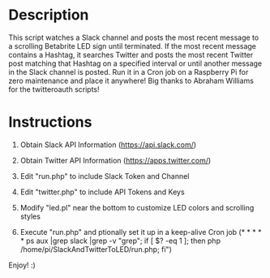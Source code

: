 # Description
This script watches a Slack channel and posts the most recent message to a scrolling Betabrite LED sign until terminated.  If the most recent message contains a Hashtag, it searches Twitter and posts the most recent Twitter post matching that Hashtag on a specified interval or until another message in the Slack channel is posted.  Run it in a Cron job on a Raspberry Pi for zero maintenance and place it anywhere!  Big thanks to Abraham Williams for the twitteroauth scripts!

# Instructions
1) Obtain Slack API Information (https://api.slack.com/)

2) Obtain Twitter API Information (https://apps.twitter.com/)

3) Edit "run.php" to include Slack Token and Channel

4) Edit "twitter.php" to include API Tokens and Keys

5) Modify "led.pl" near the bottom to customize LED colors and scrolling styles

6) Execute "run.php" and ptionally set it up in a keep-alive Cron job (* * * * * ps aux |grep slack |grep -v "grep"; if [ $? -eq 1 ]; then php /home/pi/SlackAndTwitterToLED/run.php; fi")


Enjoy! :)
